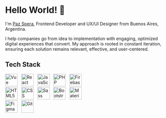 # Hello World! 👋

I'm [Paz Spera](https://portfolio-paz-spera.onrender.com/), Frontend Developer and UX/UI Designer from Buenos Aires, Argentina.

I help companies go from idea to implementation with engaging, optimized digital experiences that convert. 
My approach is rooted in constant iteration, ensuring each solution remains relevant, effective, and user-centered.

## Tech Stack

<!-- Frontend Tecnologías -->
  <div align="left">
    <a href="https://vuejs.org/" target="_blank"><img src="https://cdn.jsdelivr.net/gh/devicons/devicon/icons/vuejs/vuejs-original.svg" width="40" alt="Vue" /></a>&nbsp;&nbsp;
    <a href="https://reactjs.org/" target="_blank"><img src="https://cdn.jsdelivr.net/gh/devicons/devicon/icons/react/react-original.svg" width="40" alt="React" /></a>&nbsp;&nbsp;
    <a href="https://developer.mozilla.org/en-US/docs/Web/JavaScript" target="_blank"><img src="https://cdn.jsdelivr.net/gh/devicons/devicon/icons/javascript/javascript-original.svg" width="40" alt="JavaScript" /></a>&nbsp;&nbsp;
    <a href="https://www.php.net/" target="_blank"><img src="https://cdn.jsdelivr.net/gh/devicons/devicon/icons/php/php-original.svg" width="40" alt="PHP" /></a>&nbsp;&nbsp;
    <a href="https://firebase.google.com/" target="_blank"><img src="https://cdn.jsdelivr.net/gh/devicons/devicon/icons/firebase/firebase-plain.svg" width="40" alt="Firebase" /></a>
  </div>



  <!-- Frontend Styling -->
  <div align="left">
    <a href="https://developer.mozilla.org/es/docs/Glossary/HTML5" target="_blank"><img src="https://cdn.jsdelivr.net/gh/devicons/devicon/icons/html5/html5-original.svg" width="40" alt="HTML5" /></a>&nbsp;&nbsp;
    <a href="https://developer.mozilla.org/es/docs/Web/CSS" target="_blank"><img src="https://cdn.jsdelivr.net/gh/devicons/devicon/icons/css3/css3-original-wordmark.svg" width="40" alt="CSS" /></a>&nbsp;&nbsp;
    <a href="https://sass-lang.com/" target="_blank"><img src="https://cdn.jsdelivr.net/gh/devicons/devicon/icons/sass/sass-original.svg" width="40" alt="Sass" /></a>&nbsp;&nbsp;
    <a href="https://getbootstrap.com/" target="_blank"><img src="https://cdn.jsdelivr.net/gh/devicons/devicon/icons/bootstrap/bootstrap-original.svg" width="40" alt="Bootstrap" /></a>&nbsp;&nbsp;
    <a href="https://mui.com/" target="_blank"><img src="https://cdn.jsdelivr.net/gh/devicons/devicon/icons/materialui/materialui-original.svg" width="40" alt="Material UI" /></a>
  </div>

  <!-- Diseño y Control de Versiones -->
  <div align="left">
    <a href="https://www.figma.com/" target="_blank"><img src="https://cdn.jsdelivr.net/gh/devicons/devicon/icons/figma/figma-original.svg" width="40" alt="Figma" /></a>&nbsp;&nbsp;
    <a href="https://git-scm.com/" target="_blank"><img src="https://cdn.jsdelivr.net/gh/devicons/devicon/icons/git/git-original.svg" width="40" alt="Git" /></a>
  </div>